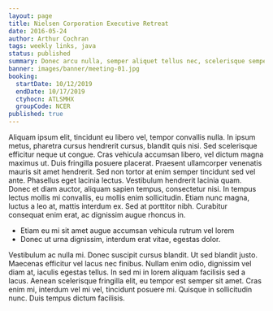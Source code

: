 ```yaml
---
layout: page
title: Nielsen Corporation Executive Retreat
date: 2016-05-24
author: Arthur Cochran
tags: weekly links, java
status: published
summary: Donec arcu nulla, semper aliquet tellus nec, scelerisque semper eros.
banner: images/banner/meeting-01.jpg
booking:
  startDate: 10/12/2019
  endDate: 10/17/2019
  ctyhocn: ATLSMHX
  groupCode: NCER
published: true
---
```

Aliquam ipsum elit, tincidunt eu libero vel, tempor convallis nulla. In ipsum metus, pharetra cursus hendrerit cursus, blandit quis nisi. Sed scelerisque efficitur neque ut congue. Cras vehicula accumsan libero, vel dictum magna maximus ut. Duis fringilla posuere placerat. Praesent ullamcorper venenatis mauris sit amet hendrerit. Sed non tortor at enim semper tincidunt sed vel ante.
Phasellus eget lacinia lectus. Vestibulum hendrerit lacinia quam. Donec et diam auctor, aliquam sapien tempus, consectetur nisi. In tempus lectus mollis mi convallis, eu mollis enim sollicitudin. Etiam nunc magna, luctus a leo at, mattis interdum ex. Sed at porttitor nibh. Curabitur consequat enim erat, ac dignissim augue rhoncus in.

* Etiam eu mi sit amet augue accumsan vehicula rutrum vel lorem
* Donec ut urna dignissim, interdum erat vitae, egestas dolor.

Vestibulum ac nulla mi. Donec suscipit cursus blandit. Ut sed blandit justo. Maecenas efficitur vel lacus nec finibus. Nullam enim odio, dignissim vel diam at, iaculis egestas tellus. In sed mi in lorem aliquam facilisis sed a lacus. Aenean scelerisque fringilla elit, eu tempor est semper sit amet. Cras enim mi, interdum vel mi vel, tincidunt posuere mi. Quisque in sollicitudin nunc. Duis tempus dictum facilisis.
